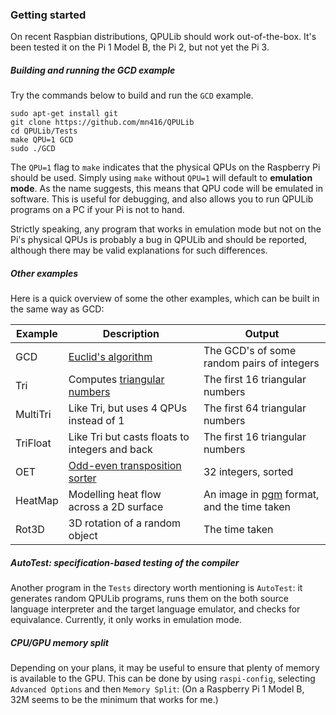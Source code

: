 ### Getting started

On recent Raspbian distributions, QPULib should work out-of-the-box.
It's been tested it on the Pi 1 Model B, the Pi 2, but not yet the Pi
3.

##### Building and running the GCD example

Try the commands below to build and run the `GCD` example.

```
sudo apt-get install git
git clone https://github.com/mn416/QPULib
cd QPULib/Tests
make QPU=1 GCD
sudo ./GCD
```

The `QPU=1` flag to `make` indicates that the physical QPUs
on the Raspberry Pi should be used.  Simply using `make` without
`QPU=1` will default to **emulation mode**.  As the name suggests,
this means that QPU code will be emulated in software.  This is useful
for debugging, and also allows you to run QPULib programs on a PC if
your Pi is not to hand.

Strictly speaking, any program that works in emulation mode but not on
the Pi's physical QPUs is probably a bug in QPULib and should be
reported, although there may be valid explanations for such
differences.

##### Other examples

Here is a quick overview of some the other examples, which can be
built in the same way as GCD:

  Example   | Description | Output
  --------- | ----------- | ------
  GCD       | [Euclid's algorithm](https://en.wikipedia.org/wiki/Euclidean_algorithm) | The GCD's of some random pairs of integers
  Tri       | Computes [triangular numbers](https://en.wikipedia.org/wiki/Triangular_number) | The first 16 triangular numbers
  MultiTri  | Like Tri, but uses 4 QPUs instead of 1 | The first 64 triangular numbers
  TriFloat  | Like Tri but casts floats to integers and back | The first 16 triangular numbers
  OET       | [Odd-even transposition sorter](https://en.wikipedia.org/wiki/Odd%E2%80%93even_sort) | 32 integers, sorted
  HeatMap   | Modelling heat flow across a 2D surface | An image in [pgm](http://netpbm.sourceforge.net/doc/pgm.html) format, and the time taken
  Rot3D     | 3D rotation of a random object | The time taken

##### AutoTest: specification-based testing of the compiler

Another program in the `Tests` directory worth mentioning is
`AutoTest`: it generates random QPULib programs, runs them on the both
source language interpreter and the target language emulator, and
checks for equivalance.  Currently, it only works in emulation mode.

##### CPU/GPU memory split

Depending on your plans, it may be useful to ensure that plenty of
memory is available to the GPU.  This can be done by using
`raspi-config`, selecting `Advanced Options` and then `Memory Split`:
(On a Raspberry Pi 1 Model B, 32M seems to be the minimum that works
for me.)
